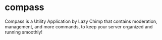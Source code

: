 # compass
Compass is a Utility Application by Lazy Chimp that contains moderation, management, and more commands, to keep your server organized and running smoothly!

